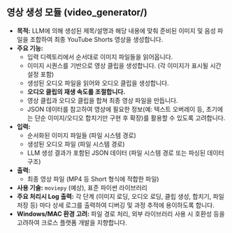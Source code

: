 ## 영상 생성 모듈 (video_generator/)

*   **목적:** LLM에 의해 생성된 제목/설명과 해당 내용에 맞춰 준비된 이미지 및 음성 파일을 조합하여 최종 YouTube Shorts 영상을 생성합니다.
*   **주요 기능:**
    *   입력 디렉토리에서 순서대로 이미지 파일들을 읽어옵니다.
    *   이미지 시퀀스를 기반으로 영상 클립을 생성합니다. (각 이미지가 표시될 시간 설정 포함)
    *   생성된 오디오 파일을 읽어와 오디오 클립을 생성합니다.
    *   **오디오 클립의 재생 속도를 조절합니다.**
    *   영상 클립과 오디오 클립을 합쳐 최종 영상 파일을 만듭니다.
    *   JSON 데이터를 참고하여 영상에 필요한 정보(예: 텍스트 오버레이 등, 초기에는 단순 이미지/오디오 합치기만 구현 후 확장)를 활용할 수 있도록 고려합니다.
*   **입력:**
    *   순서화된 이미지 파일들 (파일 시스템 경로)
    *   생성된 오디오 파일 (파일 시스템 경로)
    *   LLM 생성 결과가 포함된 JSON 데이터 (파일 시스템 경로 또는 파싱된 데이터 구조)
*   **출력:**
    *   최종 영상 파일 (MP4 등 Short 형식에 적합한 파일)
*   **사용 기술:** `moviepy` (예상), 표준 파이썬 라이브러리
*   **주요 처리시 Log 출력:** 각 단계 (이미지 로딩, 오디오 로딩, 클립 생성, 합치기, 파일 저장 등) 마다 상세 로그를 출력하여 디버깅 및 과정 추적에 용이하도록 합니다.
*   **Windows/MAC 환경 고려:** 파일 경로 처리, 외부 라이브러리 사용 시 호환성 등을 고려하여 크로스 플랫폼 개발을 지향합니다. 